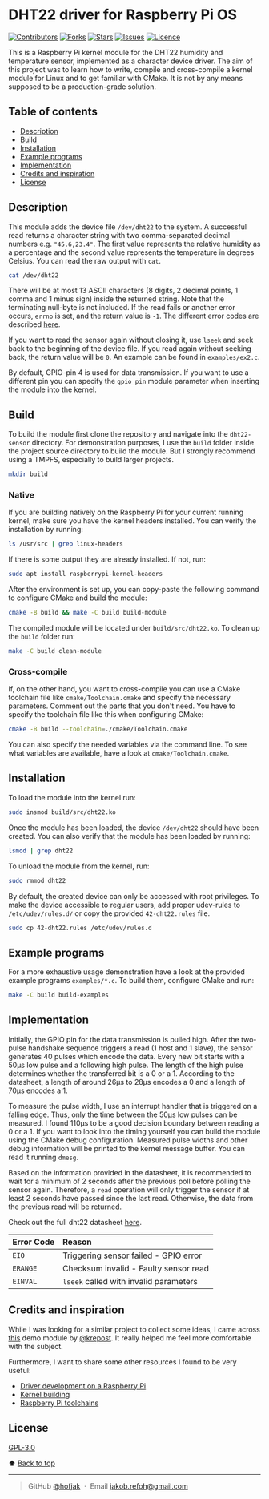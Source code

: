 # DHT22 driver for Raspberry Pi OS <a id="Top"></a>


[![Contributors](https://img.shields.io/github/contributors/hofjak/dht22-sensor)](https://github.com/hofjak/dht22-sensor)
[![Forks](https://img.shields.io/github/forks/hofjak/dht22-sensor)](https://github.com/hofjak/dht22-sensor)
[![Stars](https://img.shields.io/github/stars/hofjak/dht22-sensor)](https://github.com/hofjak/dht22-sensor)
[![Issues](https://img.shields.io/github/issues/hofjak/dht22-sensor)](https://github.com/hofjak/dht22-sensor)
[![Licence](https://img.shields.io/github/license/hofjak/dht22-sensor)](https://github.com/hofjak/dht22-sensor)



This is a Raspberry Pi kernel module for the DHT22 humidity and temperature sensor, 
implemented as a character device driver. The aim of this project was to learn how to write, 
compile and cross-compile a kernel module for Linux and to get familiar with CMake. 
It is not by any means supposed to be a production-grade solution.



## Table of contents
* [Description](#Description)
* [Build](#Build)
* [Installation](#Installation)
* [Example programs](#Example-programs)
* [Implementation](#Implementation)
* [Credits and inspiration](#Credits-and-Inspiration)
* [License](#License)



## Description

This module adds the device file `/dev/dht22` to the system. 
A successful read returns a character string with two comma-separated decimal numbers e.g.
`"45.6,23.4"`. The first value represents the relative humidity as a percentage and the second value represents 
the temperature in degrees Celsius. You can read the raw output with `cat`.

```bash
cat /dev/dht22
```

There will be at most 13 ASCII characters 
(8 digits, 2 decimal points, 1 comma and 1 minus sign) inside the returned string. Note that
the terminating null-byte is not included.
If the read fails or another error occurs, `errno` is set, and the return value is `-1`. 
The different error codes are described [here](#Error-codes).

If you want to read the sensor again without closing it, use `lseek` and seek back 
to the beginning of the device file. If you read again without seeking back, the return value will be `0`.
An example can be found in `examples/ex2.c`.

By default, GPIO-pin 4 is used for data transmission. 
If you want to use a different pin you can specify the `gpio_pin` module parameter when inserting the module
into the kernel.



## Build

To build the module first clone the repository and navigate into the 
`dht22-sensor` directory.
For demonstration purposes, I use the `build` folder inside the project source directory to build the module. 
But I strongly recommend using a TMPFS, especially to build larger projects.

```bash
mkdir build
```

### Native

If you are building natively on the Raspberry Pi for your current running kernel, make sure you have the kernel 
headers installed. You can verify the installation by running:

```bash
ls /usr/src | grep linux-headers
```

If there is some output they are already installed. If not, run:

```bash
sudo apt install raspberrypi-kernel-headers
```

After the environment is set up, you can copy-paste the following command to configure CMake and 
build the module:

```bash
cmake -B build && make -C build build-module
```

The compiled module will be located under `build/src/dht22.ko`.
To clean up the `build` folder run:

```bash
make -C build clean-module
```

### Cross-compile

If, on the other hand, you want to cross-compile you can use a
CMake toolchain file like `cmake/Toolchain.cmake` and specify the necessary parameters. 
Comment out the parts that you don't need. 
You have to specify the toolchain file like this when configuring CMake:


```bash
cmake -B build --toolchain=./cmake/Toolchain.cmake
```

You can also specify the needed variables via the command line.
To see what variables are available, have a look at `cmake/Toolchain.cmake`.



## Installation

To load the module into the kernel run:

```bash
sudo insmod build/src/dht22.ko
```
Once the module has been loaded, the device `/dev/dht22` should have been created. 
You can also verify that the module has been loaded by running:

```bash
lsmod | grep dht22
```
To unload the module from the kernel, run:

```bash
sudo rmmod dht22
```

By default, the created device can only be accessed with root privileges.
To make the device accessible to regular users, add proper udev-rules to `/etc/udev/rules.d/` or 
copy the provided `42-dht22.rules` file.

```bash
sudo cp 42-dht22.rules /etc/udev/rules.d
```


## Example programs

For a more exhaustive usage demonstration have a look at the provided example programs `examples/*.c`.
To build them, configure CMake and run:

```bash
make -C build build-examples
```


## Implementation

Initially, the GPIO pin for the data transmission is pulled high. After the two-pulse handshake sequence 
triggers a read (1 host and 1 slave), the sensor generates 40 pulses which encode the data. 
Every new bit starts with a 50µs low pulse and a following high pulse. 
The length of the high pulse determines whether the transferred bit is a 0 or a 1. 
According to the datasheet, a length of around 26µs to 28µs encodes a 0 and a length of 70µs encodes a 1.

To measure the pulse width, I use an interrupt handler that is triggered on a falling edge.
Thus, only the time between the 50µs low pulses can be measured. I found 110µs to be a good 
decision boundary between reading a 0 or a 1. If you want to look into the timing yourself you can build 
the module using the CMake debug configuration. Measured pulse widths and other debug information will be 
printed to the kernel message buffer. You can read it running `dmesg`.

Based on the information provided in the datasheet, it is recommended to wait for a minimum of 2 
seconds after the previous poll before polling the sensor again. Therefore, a `read` operation will only 
trigger the sensor if at least 2 seconds have passed since the last read. 
Otherwise, the data from the previous read will be returned.

Check out the full dht22 datasheet 
[here](https://cdn-shop.adafruit.com/datasheets/Digital+humidity+and+temperature+sensor+AM2302.pdf).

<center> <a id="Error-codes"></a> 

| Error Code  | Reason                                       |
| :---------- | :------------------------------------------- |
| `EIO`       | Triggering sensor failed - GPIO error        |
| `ERANGE`    | Checksum invalid - Faulty sensor read        |
| `EINVAL`    | `lseek` called with invalid parameters       |

</center>



## Credits and inspiration
While I was looking for a similar project to collect some ideas, I came across 
[this](https://github.com/krepost/dht22) demo module by [@krepost](https://github.com/krepost). 
It really helped me feel more comfortable with the subject.


Furthermore, I want to share some other resources I found to be very useful:
* [Driver development on a Raspberry Pi](https://kokkonisd.github.io/2020/10/24/linux-drivers-rpi)
* [Kernel building](https://suhu0426.github.io/Web/Howto-Install/Xvisor/KernelBuildingForRaspberryPi.html)
* [Raspberry Pi toolchains](https://github.com/abhiTronix/raspberry-pi-cross-compilers)



## License
 
[GPL-3.0](./LICENSE)



⬆️ [Back to top](#Top)

---
> GitHub [@hofjak](https://github.com/hofjak)  &nbsp;&middot;&nbsp;
> Email jakob.refoh@gmail.com
